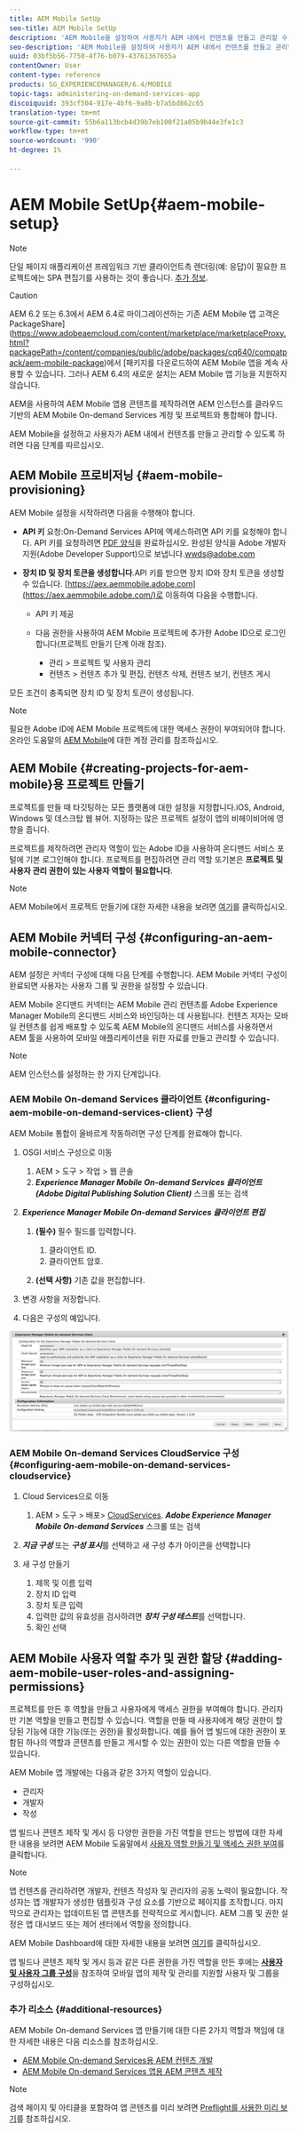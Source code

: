 ```yaml
---
title: AEM Mobile SetUp
seo-title: AEM Mobile SetUp
description: 'AEM Mobile을 설정하여 사용자가 AEM 내에서 컨텐츠를 만들고 관리할 수 있도록 하려면 이 페이지를 따르십시오. 이 페이지에서는 AEM 인스턴스를 클라우드 기반 AEM Mobile On-demand Services 계정 및 프로젝트와 통합하는 방법에 대한 정보를 제공합니다. '
seo-description: 'AEM Mobile을 설정하여 사용자가 AEM 내에서 컨텐츠를 만들고 관리할 수 있도록 하려면 이 페이지를 따르십시오. 이 페이지에서는 AEM 인스턴스를 클라우드 기반 AEM Mobile On-demand Services 계정 및 프로젝트와 통합하는 방법에 대한 정보를 제공합니다. '
uuid: 03bf5b56-7750-4f76-b079-43761367655a
contentOwner: User
content-type: reference
products: SG_EXPERIENCEMANAGER/6.4/MOBILE
topic-tags: administering-on-demand-services-app
discoiquuid: 393cf504-917e-4bf6-9a8b-b7a5bd862c65
translation-type: tm+mt
source-git-commit: 55b6a113bcb4d39b7eb100f21a05b9b44e3fe1c3
workflow-type: tm+mt
source-wordcount: '990'
ht-degree: 1%

---
```



# AEM Mobile SetUp{#aem-mobile-setup}

>[!NOTE]
>
>단일 페이지 애플리케이션 프레임워크 기반 클라이언트측 렌더링(예: 응답)이 필요한 프로젝트에는 SPA 편집기를 사용하는 것이 좋습니다. [추가 정보](/help/sites-developing/spa-overview.md).

>[!CAUTION]
>
>AEM 6.2 또는 6.3에서 AEM 6.4로 마이그레이션하는 기존 AEM Mobile 앱 고객은 PackageShare](https://www.adobeaemcloud.com/content/marketplace/marketplaceProxy.html?packagePath=/content/companies/public/adobe/packages/cq640/compatpack/aem-mobile-package)에서 [패키지를 다운로드하여 AEM Mobile 앱을 계속 사용할 수 있습니다. 그러나 AEM 6.4의 새로운 설치는 AEM Mobile 앱 기능을 지원하지 않습니다.

AEM을 사용하여 AEM Mobile 앱용 콘텐츠를 제작하려면 AEM 인스턴스를 클라우드 기반의 AEM Mobile On-demand Services 계정 및 프로젝트와 통합해야 합니다.

AEM Mobile을 설정하고 사용자가 AEM 내에서 컨텐츠를 만들고 관리할 수 있도록 하려면 다음 단계를 따르십시오.

## AEM Mobile 프로비저닝 {#aem-mobile-provisioning}

AEM Mobile 설정을 시작하려면 다음을 수행해야 합니다.

* **API 키** 요청:On-Demand Services API에 액세스하려면 API 키를 요청해야 합니다. API 키를 요청하려면 [PDF 양식](https://helpx.adobe.com/digital-publishing-solution/help/integrating-dps.html)을 완료하십시오. 완성된 양식을 Adobe 개발자 지원(Adobe Developer Support)으로 보냅니다.[wwds@adobe.com](mailto:wwds@adobe.com)

* **장치 ID 및 장치 토큰을 생성합니다**.API 키를 받으면 장치 ID와 장치 토큰을 생성할 수 있습니다. [https://aex.aemmobile.adobe.com](https://aex.aemmobile.adobe.com/)로 이동하여 다음을 수행합니다.

   * API 키 제공
   * 다음 권한을 사용하여 AEM Mobile 프로젝트에 추가한 Adobe ID으로 로그인합니다(프로젝트 만들기 단계 아래 참조).

      * 관리 > 프로젝트 및 사용자 관리
      * 컨텐츠 > 컨텐츠 추가 및 편집, 컨텐츠 삭제, 컨텐츠 보기, 컨텐츠 게시

모든 조건이 충족되면 장치 ID 및 장치 토큰이 생성됩니다.

>[!NOTE]
>
>필요한 Adobe ID에 AEM Mobile 프로젝트에 대한 액세스 권한이 부여되어야 합니다. 온라인 도움말의 [AEM Mobile](https://helpx.adobe.com/digital-publishing-solution/help/account-admin-dps.html)에 대한 계정 관리를 참조하십시오.

## AEM Mobile {#creating-projects-for-aem-mobile}용 프로젝트 만들기

프로젝트를 만들 때 타깃팅하는 모든 플랫폼에 대한 설정을 지정합니다.iOS, Android, Windows 및 데스크탑 웹 뷰어. 지정하는 많은 프로젝트 설정이 앱의 비헤이비어에 영향을 줍니다.

프로젝트를 제작하려면 관리자 역할이 있는 Adobe ID을 사용하여 온디맨드 서비스 포털에 기본 로그인해야 합니다. 프로젝트를 편집하려면 관리 역할 또기본은 **프로젝트 및 사용자 관리 권한이 있는 사용자 역할이 필요합니다**.

>[!NOTE]
>
>AEM Mobile에서 프로젝트 만들기에 대한 자세한 내용을 보려면 [여기](https://helpx.adobe.com/digital-publishing-solution/help/creating-projects.html)를 클릭하십시오.

## AEM Mobile 커넥터 구성 {#configuring-an-aem-mobile-connector}

AEM 설정은 커넥터 구성에 대해 다음 단계를 수행합니다. AEM Mobile 커넥터 구성이 완료되면 사용자는 사용자 그룹 및 권한을 설정할 수 있습니다.

AEM Mobile 온디맨드 커넥터는 AEM Mobile 관리 컨텐츠를 Adobe Experience Manager Mobile의 온디맨드 서비스와 바인딩하는 데 사용됩니다. 컨텐츠 저자는 모바일 컨텐츠를 쉽게 배포할 수 있도록 AEM Mobile의 온디맨드 서비스를 사용하면서 AEM 툴을 사용하여 모바일 애플리케이션을 위한 자료를 만들고 관리할 수 있습니다.

>[!NOTE]
>
>AEM 인스턴스를 설정하는 한 가지 단계입니다.

### AEM Mobile On-demand Services 클라이언트 {#configuring-aem-mobile-on-demand-services-client} 구성

AEM Mobile 통합이 올바르게 작동하려면 구성 단계를 완료해야 합니다.

1. OSGI 서비스 구성으로 이동

   1. AEM > 도구 > 작업 > 웹 콘솔
   1. ***Experience Manager Mobile On-demand Services 클라이언트(Adobe Digital Publishing Solution Client)*** 스크롤 또는 검색

1. ***Experience Manager Mobile On-demand Services 클라이언트 편집***

   1. **(필수)** 필수 필드를 입력합니다.

      1. 클라이언트 ID.
      1. 클라이언트 암호.
   1. **(선택 사항)** 기존 값을 편집합니다.


1. 변경 사항을 저장합니다.
1. 다음은 구성의 예입니다.

![chlimage_1-53](assets/chlimage_1-53.png)

### AEM Mobile On-demand Services CloudService 구성 {#configuring-aem-mobile-on-demand-services-cloudservice}

1. Cloud Services으로 이동

   1. AEM > 도구 > 배포> [CloudServices](http://localhost:4502/libs/cq/core/content/tools/cloudservices.html). ***Adobe Experience Manager Mobile On-demand Services*** 스크롤 또는 검색

1. ***지금 구성*** 또는 ***구성 표시***&#x200B;를 선택하고 새 구성 추가 아이콘을 선택합니다

1. 새 구성 만들기

   1. 제목 및 이름 입력
   1. 장치 ID 입력
   1. 장치 토큰 입력
   1. 입력한 값의 유효성을 검사하려면 ***장치 구성 테스트***&#x200B;를 선택합니다.
   1. 확인 선택

## AEM Mobile 사용자 역할 추가 및 권한 할당 {#adding-aem-mobile-user-roles-and-assigning-permissions}

프로젝트를 만든 후 역할을 만들고 사용자에게 액세스 권한을 부여해야 합니다. 관리자만 기본 역할을 만들고 편집할 수 있습니다. 역할을 만들 때 사용자에게 해당 권한이 할당된 기능에 대한 기능(또는 권한)을 활성화합니다. 예를 들어 앱 빌드에 대한 권한이 포함된 하나의 역할과 콘텐츠를 만들고 게시할 수 있는 권한이 있는 다른 역할을 만들 수 있습니다.

AEM Mobile 앱 개발에는 다음과 같은 3가지 역할이 있습니다.

* 관리자
* 개발자
* 작성

앱 빌드나 콘텐츠 제작 및 게시 등 다양한 권한을 가진 역할을 만드는 방법에 대한 자세한 내용을 보려면 AEM Mobile 도움말에서 [사용자 역할 만들기 및 액세스 권한 부여](https://helpx.adobe.com/digital-publishing-solution/help/account-admin-dps.html)를 클릭합니다.

>[!NOTE]
>
>앱 컨텐츠를 관리하려면 개발자, 컨텐츠 작성자 및 관리자의 공동 노력이 필요합니다. 작성자는 앱 개발자가 생성한 템플릿과 구성 요소를 기반으로 페이지를 조작합니다. 마지막으로 관리자는 업데이트된 앱 콘텐츠를 전략적으로 게시합니다. AEM 그룹 및 권한 설정은 앱 대시보드 또는 제어 센터에서 역할을 정의합니다.
>
>AEM Mobile Dashboard에 대한 자세한 내용을 보려면 [여기](/help/mobile/mobile-apps-ondemand-application-dashboard.md)를 클릭하십시오.

앱 빌드나 콘텐츠 제작 및 게시 등과 같은 다른 권한을 가진 역할을 만든 후에는 [**사용자 및 사용자 그룹 구성**](/help/mobile/aem-mobile-configure-users.md)&#x200B;을 참조하여 모바일 앱의 제작 및 관리를 지원할 사용자 및 그룹을 구성하십시오.

### 추가 리소스 {#additional-resources}

AEM Mobile On-demand Services 앱 만들기에 대한 다른 2가지 역할과 책임에 대한 자세한 내용은 다음 리소스를 참조하십시오.

* [AEM Mobile On-demand Services용 AEM 컨텐츠 개발](/help/mobile/aem-mobile-on-demand.md)
* [AEM Mobile On-demand Services 앱용 AEM 콘텐츠 제작](/help/mobile/mobile-apps-ondemand.md)

>[!NOTE]
>
>검색 페이지 및 아티클을 포함하여 앱 콘텐츠를 미리 보려면 [Preflight를 사용한 미리 보기](/help/mobile/aem-mobile-manage-ondemand-services.md)를 참조하십시오.

